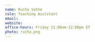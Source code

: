 ```yaml
---
name: Rucha Sathe
role: Teaching Assistant
email: 
website: 
office-hours: Friday 11:00am-12:00pm ET
photo: rucha.png
---
```

